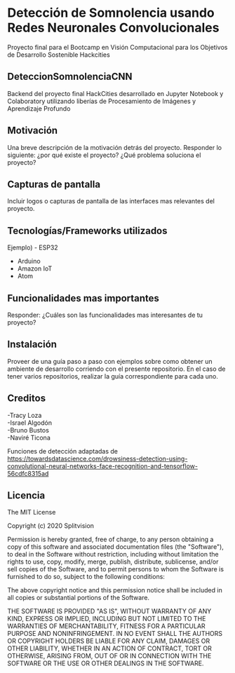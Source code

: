 # Detección de Somnolencia usando Redes Neuronales Convolucionales

Proyecto final para el Bootcamp en Visión Computacional para los Objetivos de Desarrollo Sostenible Hackcities

## DeteccionSomnolenciaCNN
Backend del proyecto final HackCities desarrollado en Jupyter Notebook y Colaboratory utilizando liberías de Procesamiento de Imágenes y Aprendizaje Profundo
## Motivación
Una breve descripción de la motivación detrás del proyecto.
Responder lo siguiente: ¿por qué existe el proyecto? ¿Qué problema soluciona el proyecto?

## Capturas de pantalla
Incluir logos o capturas de pantalla de las interfaces mas relevantes del proyecto.

## Tecnologías/Frameworks utilizados
Ejemplo) - ESP32
- Arduino 
- Amazon IoT 
- Atom

## Funcionalidades mas importantes
Responder: ¿Cuáles son las funcionalidades mas interesantes de tu proyecto?

## Instalación
Proveer de una guía paso a paso con ejemplos sobre como obtener un ambiente de desarrollo corriendo con el presente repositorio. 
En el caso de tener varios repositorios, realizar la guía correspondiente para cada uno.

## Creditos
-Tracy Loza  
-Israel Algodón  
-Bruno Bustos  
-Naviré Ticona

Funciones de detección adaptadas de https://towardsdatascience.com/drowsiness-detection-using-convolutional-neural-networks-face-recognition-and-tensorflow-56cdfc8315ad

## Licencia

The MIT License

Copyright (c) 2020 Splitvision

Permission is hereby granted, free of charge, to any person obtaining a copy
of this software and associated documentation files (the "Software"), to deal
in the Software without restriction, including without limitation the rights
to use, copy, modify, merge, publish, distribute, sublicense, and/or sell
copies of the Software, and to permit persons to whom the Software is
furnished to do so, subject to the following conditions:

The above copyright notice and this permission notice shall be included in
all copies or substantial portions of the Software.

THE SOFTWARE IS PROVIDED "AS IS", WITHOUT WARRANTY OF ANY KIND, EXPRESS OR
IMPLIED, INCLUDING BUT NOT LIMITED TO THE WARRANTIES OF MERCHANTABILITY,
FITNESS FOR A PARTICULAR PURPOSE AND NONINFRINGEMENT. IN NO EVENT SHALL THE
AUTHORS OR COPYRIGHT HOLDERS BE LIABLE FOR ANY CLAIM, DAMAGES OR OTHER
LIABILITY, WHETHER IN AN ACTION OF CONTRACT, TORT OR OTHERWISE, ARISING FROM,
OUT OF OR IN CONNECTION WITH THE SOFTWARE OR THE USE OR OTHER DEALINGS IN
THE SOFTWARE.
